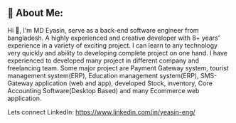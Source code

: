 ## 💫 About Me:
Hi 👋, I'm MD Eyasin, serve as a back-end software engineer from bangladesh. 
A highly experienced and creative developer with 8+ years’ experience in a variety of exciting project. 
I can learn to any technology very quickly and ability to developing complete project on one hand. 
I have experienced to developed many project in different company and freelancing team. 
Some major project are Payment Gateway system, tourist management system(ERP), Education management system(ERP), SMS-Gateway application (web and app), developed Stock, inventory, Core Accounting Software(Desktop Based) and many Ecommerce web application.

Lets connect
LinkedIn: https://www.linkedin.com/in/yeasin-eng/
